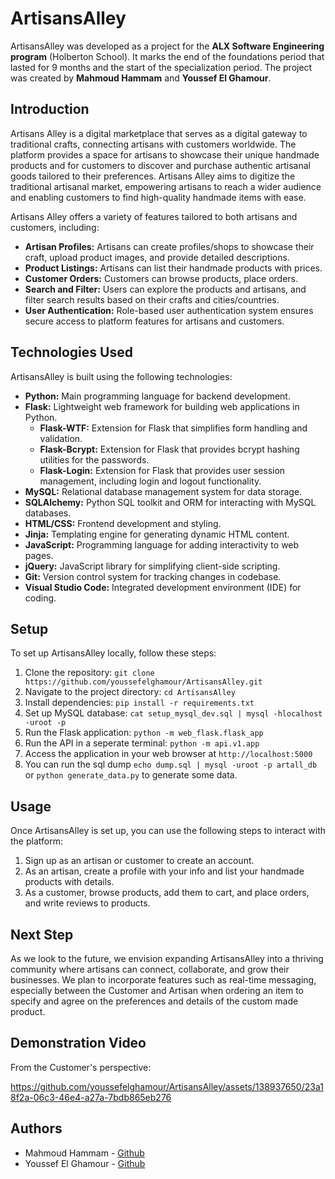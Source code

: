 # ArtisansAlley

ArtisansAlley was developed as a project for the **ALX Software Engineering program** (Holberton School). It marks the end of the foundations period that lasted for 9 months and the start of the specialization period. The project was created by **Mahmoud Hammam** and **Youssef El Ghamour**.

## Introduction

Artisans Alley is a digital marketplace that serves as a digital gateway to traditional crafts, connecting artisans with customers worldwide. The platform provides a space for artisans to showcase their unique handmade products and for customers to discover and purchase authentic artisanal goods tailored to their preferences. Artisans Alley aims to digitize the traditional artisanal market, empowering artisans to reach a wider audience and enabling customers to find high-quality handmade items with ease.

Artisans Alley offers a variety of features tailored to both artisans and customers, including:

- **Artisan Profiles:** Artisans can create profiles/shops to showcase their craft, upload product images, and provide detailed descriptions.
- **Product Listings:** Artisans can list their handmade products with prices.
- **Customer Orders:** Customers can browse products, place orders.
- **Search and Filter:** Users can explore the products and artisans, and filter search results based on their crafts and cities/countries.
- **User Authentication:** Role-based user authentication system ensures secure access to platform features for artisans and customers.

## Technologies Used

ArtisansAlley is built using the following technologies:

- **Python:** Main programming language for backend development.
- **Flask:** Lightweight web framework for building web applications in Python.
    - **Flask-WTF:** Extension for Flask that simplifies form handling and validation.
    - **Flask-Bcrypt:** Extension for Flask that provides bcrypt hashing utilities for the passwords.
    - **Flask-Login:** Extension for Flask that provides user session management, including login and logout functionality.
- **MySQL:** Relational database management system for data storage.
- **SQLAlchemy:** Python SQL toolkit and ORM for interacting with MySQL databases.
- **HTML/CSS:** Frontend development and styling.
- **Jinja:** Templating engine for generating dynamic HTML content.
- **JavaScript:** Programming language for adding interactivity to web pages.
- **jQuery:** JavaScript library for simplifying client-side scripting.
- **Git:** Version control system for tracking changes in codebase.
- **Visual Studio Code:** Integrated development environment (IDE) for coding.

## Setup

To set up ArtisansAlley locally, follow these steps:

1. Clone the repository: `git clone https://github.com/youssefelghamour/ArtisansAlley.git`
2. Navigate to the project directory: `cd ArtisansAlley`
3. Install dependencies: `pip install -r requirements.txt`
4. Set up MySQL database: `cat setup_mysql_dev.sql | mysql -hlocalhost -uroot -p`
5. Run the Flask application: `python -m web_flask.flask_app`
6. Run the API in a seperate terminal: `python -m api.v1.app`
6. Access the application in your web browser at `http://localhost:5000`
7. You can run the sql dump `echo dump.sql | mysql -uroot -p artall_db` or `python generate_data.py` to generate some data.

## Usage

Once ArtisansAlley is set up, you can use the following steps to interact with the platform:

1. Sign up as an artisan or customer to create an account.
2. As an artisan, create a profile with your info and list your handmade products with details.
3. As a customer, browse products, add them to cart, and place orders, and write reviews to products.

## Next Step

As we look to the future, we envision expanding ArtisansAlley into a thriving community where artisans can connect, collaborate, and grow their businesses. We plan to incorporate features such as real-time messaging, especially between the Customer and Artisan when ordering an item to specify and agree on the preferences and details of the custom made product.

## Demonstration Video
From the Customer's perspective:

https://github.com/youssefelghamour/ArtisansAlley/assets/138937650/23a18f2a-06c3-46e4-a27a-7bdb865eb276

## Authors

- Mahmoud Hammam - [Github](https://github.com/MahmoudHammam0)
- Youssef El Ghamour - [Github](https://github.com/youssefelghamour)
